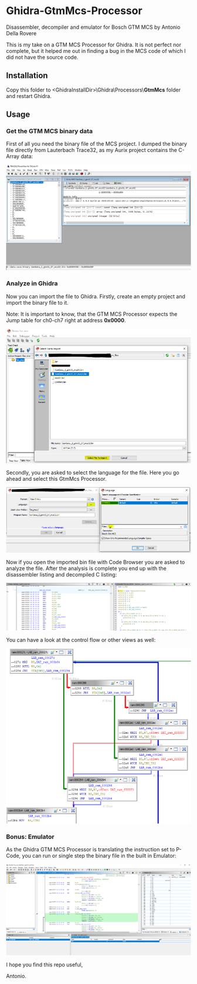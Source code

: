 # Ghidra-GtmMcs-Processor
Disassembler, decompiler and emulator for Bosch GTM MCS by Antonio Della Rovere

This is my take on a GTM MCS Processor for Ghidra. 
It is not perfect nor complete, but it helped me out in finding a bug in the MCS code of which I did not have the source code. 

## Installation

Copy this folder to \<GhidraInstallDir\>\Ghidra\Processors\\**GtmMcs** folder and restart Ghidra.

## Usage

### Get the GTM MCS binary data

First of all you need the binary file of the MCS project.
I dumped the binary file directly from Lauterbach Trace32, as my Aurix project contains the C-Array data:

![Saving binary file from Lauterbach Trace32](MCS_Disassembler_0.PNG)

### Analyze in Ghidra

Now you can import the file to Ghidra. Firstly, create an empty project and import the binary file to it.

Note: It is important to know, that the GTM MCS Processor expects the Jump table for ch0-ch7 right at address **0x0000**.

![](Ghidra_Import1.PNG)

Secondly, you are asked to select the language for the file. Here you go ahead and select this GtmMcs Processor.

![](Ghidra_Import2.PNG)

Now if you open the imported bin file with Code Browser you are asked to analyze the file. 
After the analysis is complete you end up with the disassembler listing and decompiled C listing:

![](Codebrowser_DisassemblerAndDecompiler.PNG)

You can have a look at the control flow or other views as well:

![](ControlFlow.PNG)

### Bonus: Emulator

As the Ghidra GTM MCS Processor is translating the instruction set to P-Code, you can run or single step the binary file in the built in Emulator:

![](Emulator.PNG)


I hope you find this repo useful,

Antonio.
